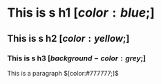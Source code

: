 # This is s h1 $[color:blue;]$
## This is s h2 $[color:yellow;]$
### This is s h3 $[background-color:grey;]$
This is a paragraph $[color:#777777;]$
